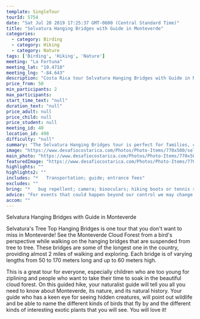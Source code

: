 ```yaml
---
template: SingleTour
tourId: 5754
date: "Sat Jul 20 2019 17:25:37 GMT-0600 (Central Standard Time)"
title: "Selvatura Hanging Bridges with Guide in Monteverde"
categories: 
  - category: Birding
  - category: Hiking
  - category: Nature
tags: ['Birding', 'Hiking', 'Nature']
meeting: "La Fortuna"
meeting_lat: "10.4718"
meeting_lng: "-84.643"
description: "Costa Rica tour Selvatura Hanging Bridges with Guide in Monteverde, id 5754"
price_from: 50
min_participants: 2
max_participants: 
start_time_text: "null"
duration_text: "null"
price_adult: null
price_child: null
price_student: null
meeting_id: 40
location_id: 498
difficulty: "null"
summary: "The Selvatura Hanging Bridges tour is perfect for families, children, and nature enthusiasts! Walking through the canopy of the Monteverde Cloud Forest allows you to appreciate the flora and fauna of Costa Rica from a bird's-eye perspective. Your nature guide will help you spot things you would never be able to see on your own!"
image: "https://www.desafiocostarica.com/Photos/Photo-Items/770x500/selvatura-tree-top-hanging-bridges-1.jpg"
main_photo: "https://www.desafiocostarica.com/Photos/Photo-Items/770x500/selvatura-tree-top-hanging-bridges-1.jpg"
featuredImage: "https://www.desafiocostarica.com/Photos/Photo-Items/770x500/selvatura-tree-top-hanging-bridges-1.jpg"
highlights: ""
highlights2: ""
includes: "*   Transportation; guide; entrance fees"
excludes: ""
bring: "*   bug repellent; camera; binoculars; hiking boots or tennis shoes; rain gear"
advice: "For events that could happen beyond our control we may change to a more-suitable tour with an equal or similar adventure-appeal or offer other tour options so you don't miss out on a fun day in Costa Rica. We reserve the right to cancel a trip due to unfavorable conditions & will only run a tour according to our policies. Full refund is given if (on rare occasion) no tour is run."
accom: ""
---
```

Selvatura Hanging Bridges with Guide in Monteverde

Selvatura's Tree Top Hanging Bridges is one tour that you don't want to miss in Monteverde! See the Monteverde Cloud Forest from a bird's perspective while walking on the hanging bridges that are suspended from tree to tree. These bridges are some of the longest one in the country, providing almost 2 miles of walking and exploring. Each bridge is of varying lengths from 50 to 170 meters long and up to 60 meters high.

This is a great tour for everyone, especially children who are too young for ziplining and people who want to take their time to soak in the beautiful cloud forest. On this guided hike, your naturalist guide will tell you all you need to know about Monteverde, its nature, and its natural history. Your guide who has a keen eye for seeing hidden creatures, will point out wildlife and be able to name the different kinds of birds that fly by and the different kinds of interesting exotic plants that you will see. You will love it!